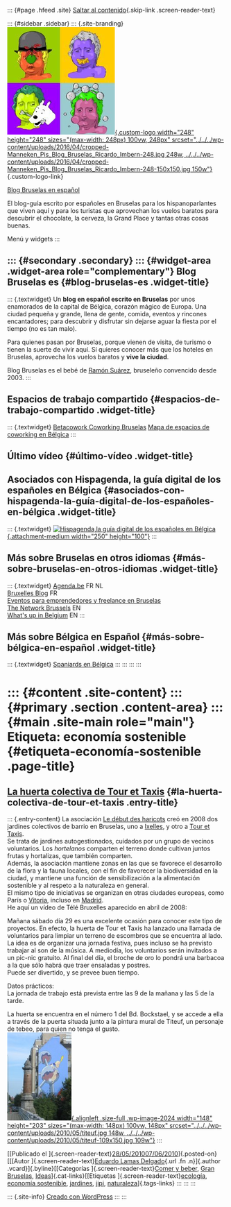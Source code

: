 ::: {#page .hfeed .site}
[Saltar al contenido](index.html#content){.skip-link
.screen-reader-text}

::: {#sidebar .sidebar}
::: {.site-branding}
[![](../../../wp-content/uploads/2016/04/cropped-Manneken_Pis_Blog_Bruselas_Ricardo_Imbern-248.jpg){.custom-logo
width="248" height="248" sizes="(max-width: 248px) 100vw, 248px"
srcset="../../../wp-content/uploads/2016/04/cropped-Manneken_Pis_Blog_Bruselas_Ricardo_Imbern-248.jpg 248w, ../../../wp-content/uploads/2016/04/cropped-Manneken_Pis_Blog_Bruselas_Ricardo_Imbern-248-150x150.jpg 150w"}](../../../index.html){.custom-logo-link}

[Blog Bruselas en español](../../../index.html)

El blog-guía escrito por españoles en Bruselas para los hispanoparlantes
que viven aquí y para los turistas que aprovechan los vuelos baratos
para descubrir el chocolate, la cerveza, la Grand Place y tantas otras
cosas buenas.

Menú y widgets
:::

::: {#secondary .secondary}
::: {#widget-area .widget-area role="complementary"}
Blog Bruselas es {#blog-bruselas-es .widget-title}
----------------

::: {.textwidget}
Un **blog en español escrito en Bruselas** por unos enamorados de la
capital de Bélgica, corazón mágico de Europa. Una ciudad pequeña y
grande, llena de gente, comida, eventos y rincones encantadores; para
descubrir y disfrutar sin dejarse aguar la fiesta por el tiempo (no es
tan malo).

Para quienes pasan por Bruselas, porque vienen de visita, de turismo o
tienen la suerte de vivir aquí. Sí quieres conocer más que los hoteles
en Bruselas, aprovecha los vuelos baratos y **vive la ciudad**.

Blog Bruselas es el bebé de [Ramón Suárez](http://www.ramonsuarez.com),
bruseleño convencido desde 2003.
:::

Espacios de trabajo compartido {#espacios-de-trabajo-compartido .widget-title}
------------------------------

::: {.textwidget}
[Betacowork Coworking Bruselas](http://www.betacowork.com) [Mapa de
espacios de coworking en Bélgica](http://coworkingbelgium.com)
:::

Último vídeo {#último-vídeo .widget-title}
------------

Asociados con Hispagenda, la guía digital de los españoles en Bélgica {#asociados-con-hispagenda-la-guía-digital-de-los-españoles-en-bélgica .widget-title}
---------------------------------------------------------------------

::: {.textwidget}
[![Hispagenda,la guía digital de los españoles en
Bélgica](../../../wp-content/uploads/2010/04/Hispagenda-250px.gif "Hispagenda, la guía digital de los españoles en Bélgica"){.attachment-medium
width="250" height="100"}](http://www.hispagenda.com)
:::

Más sobre Bruselas en otros idiomas {#más-sobre-bruselas-en-otros-idiomas .widget-title}
-----------------------------------

::: {.textwidget}
[Agenda.be](http://www.agenda.be) FR NL\
[Bruxelles Blog](http://www.bxlblog.be/) FR\
[Eventos para emprendedores y freelance en
Bruselas](http://www.betacowork.com/events/)\
[The Network
Brussels](http://groups.yahoo.com/group/TheNetworkBrussels/) EN\
[What\'s up in Belgium](http://www.whatsupin.be/) EN
:::

Más sobre Bélgica en Español {#más-sobre-bélgica-en-español .widget-title}
----------------------------

::: {.textwidget}
[Spaniards en Bélgica](http://www.spaniards.es/paises/belgica)
:::
:::
:::
:::

::: {#content .site-content}
::: {#primary .section .content-area}
::: {#main .site-main role="main"}
Etiqueta: economía sostenible {#etiqueta-economía-sostenible .page-title}
=============================

[La huerta colectiva de Tour et Taxis](../../../index.html?p=2022) {#la-huerta-colectiva-de-tour-et-taxis .entry-title}
------------------------------------------------------------------

::: {.entry-content}
La asociación [Le début des
haricots](http://www.haricots.org/presentation) creó en 2008 dos
jardines colectivos de barrio en Bruselas, uno a
[Ixelles](http://www.haricots.org/jardinscollectifs/ruegray), y otro a
[Tour et Taxis](http://www.haricots.org/jardinscollectifs/tt).\
Se trata de jardines autogestionados, cuidados por un grupo de vecinos
voluntarios. Los *hortelanos* comparten el terreno donde cultivan juntos
frutas y hortalizas, que también comparten.\
Además, la asociación mantiene zonas en las que se favorece el
desarrollo de la flora y la fauna locales, con el fin de favorecer la
biodiversidad en la ciudad, y mantiene una función de sensibilización a
la alimentación sostenible y al respeto a la naturaleza en general.\
El mismo tipo de iniciativas se organizan en otras ciudades europeas,
como París o
[Vitoria](http://www.vitoria-gasteiz.org/cea/documentos/2061es.pdf),
incluso en
[Madrid](http://ecosistemaurbano.org/urbanismo/%E2%80%9Cesta-es-una-plaza%E2%80%9D-un-jardin-compartido-en-el-barrio-de-lavapies/).\
He aquí un vídeo de Télé Bruxelles aparecido en abril de 2008:

Mañana sábado día 29 es una excelente ocasión para conocer este tipo de
proyectos. En efecto, la huerta de Tour et Taxis ha lanzado una llamada
de voluntarios para limpiar un terreno de escombros que se encuentra al
lado. La idea es de organizar una jornada festiva, pues incluso se ha
previsto trabajar al son de la música. A mediodía, los voluntarios serán
invitados a un pic-nic gratuito. Al final del día, el broche de oro lo
pondrá una barbacoa a la que sólo habrá que traer ensaladas y postres.\
Puede ser divertido, y se prevee buen tiempo.

Datos prácticos:\
La jornada de trabajo está prevista entre las 9 de la mañana y las 5 de
la tarde.

La huerta se encuentra en el número 1 del Bd. Bockstael, y se accede a
ella a través de la puerta situada junto a la pintura mural de Titeuf,
un personaje de tebeo, para quien no tenga el gusto.\
[![](../../../wp-content/uploads/2010/05/titeuf.jpg){.alignleft
.size-full .wp-image-2024 width="148" height="203"
sizes="(max-width: 148px) 100vw, 148px"
srcset="../../../wp-content/uploads/2010/05/titeuf.jpg 148w, ../../../wp-content/uploads/2010/05/titeuf-109x150.jpg 109w"}](http://www.blogbruselas.com/2010/05/la-huerta-colectiva-de-tour-et-taxis.html/titeuf)
:::

[[Publicado el
]{.screen-reader-text}[28/05/201007/06/2010](../../../index.html?p=2022)]{.posted-on}[[[Autor
]{.screen-reader-text}[Eduardo Lamas
Delgado](../../author/eduardo/index.html){.url .fn .n}]{.author
.vcard}]{.byline}[[Categorías ]{.screen-reader-text}[Comer y
beber](../../category/comer-y-beber/index.html), [Gran
Bruselas](../../category/gran-bruselas/index.html),
[Ideas](../../category/ideas/index.html)]{.cat-links}[[Etiquetas
]{.screen-reader-text}[ecología](../ecologia/index.html), [economía
sostenible](index.html), [jardines](../jardines/index.html),
[jipi](../jipi/index.html),
[naturaleza](../naturaleza/index.html)]{.tags-links}
:::
:::
:::

::: {.site-info}
[Creado con WordPress](https://es.wordpress.org/)
:::
:::
